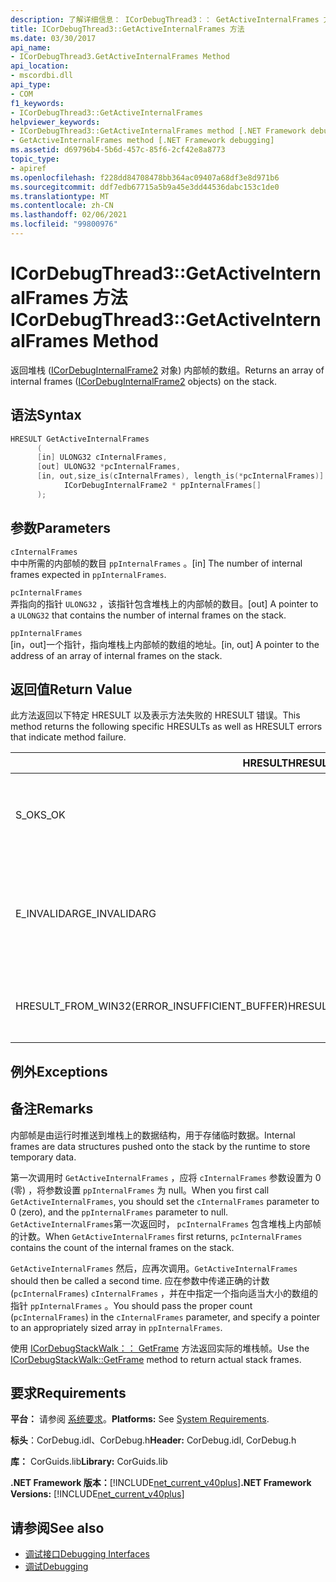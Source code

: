 ```yaml
---
description: 了解详细信息： ICorDebugThread3：： GetActiveInternalFrames 方法
title: ICorDebugThread3::GetActiveInternalFrames 方法
ms.date: 03/30/2017
api_name:
- ICorDebugThread3.GetActiveInternalFrames Method
api_location:
- mscordbi.dll
api_type:
- COM
f1_keywords:
- ICorDebugThread3::GetActiveInternalFrames
helpviewer_keywords:
- ICorDebugThread3::GetActiveInternalFrames method [.NET Framework debugging]
- GetActiveInternalFrames method [.NET Framework debugging]
ms.assetid: d69796b4-5b6d-457c-85f6-2cf42e8a8773
topic_type:
- apiref
ms.openlocfilehash: f228dd84708478bb364ac09407a68df3e8d971b6
ms.sourcegitcommit: ddf7edb67715a5b9a45e3dd44536dabc153c1de0
ms.translationtype: MT
ms.contentlocale: zh-CN
ms.lasthandoff: 02/06/2021
ms.locfileid: "99800976"
---
```

# <a name="icordebugthread3getactiveinternalframes-method"></a><span data-ttu-id="3b9d6-103">ICorDebugThread3::GetActiveInternalFrames 方法</span><span class="sxs-lookup"><span data-stu-id="3b9d6-103">ICorDebugThread3::GetActiveInternalFrames Method</span></span>

<span data-ttu-id="3b9d6-104">返回堆栈 ([ICorDebugInternalFrame2](icordebuginternalframe2-interface.md) 对象) 内部帧的数组。</span><span class="sxs-lookup"><span data-stu-id="3b9d6-104">Returns an array of internal frames ([ICorDebugInternalFrame2](icordebuginternalframe2-interface.md) objects) on the stack.</span></span>  
  
## <a name="syntax"></a><span data-ttu-id="3b9d6-105">语法</span><span class="sxs-lookup"><span data-stu-id="3b9d6-105">Syntax</span></span>  
  
```cpp
HRESULT GetActiveInternalFrames  
      (  
      [in] ULONG32 cInternalFrames,  
      [out] ULONG32 *pcInternalFrames,  
      [in, out,size_is(cInternalFrames), length_is(*pcInternalFrames)]  
            ICorDebugInternalFrame2 * ppInternalFrames[]  
      );  
```  
  
## <a name="parameters"></a><span data-ttu-id="3b9d6-106">参数</span><span class="sxs-lookup"><span data-stu-id="3b9d6-106">Parameters</span></span>  

 `cInternalFrames`  
 <span data-ttu-id="3b9d6-107">中中所需的内部帧的数目 `ppInternalFrames` 。</span><span class="sxs-lookup"><span data-stu-id="3b9d6-107">[in] The number of internal frames expected in `ppInternalFrames`.</span></span>  
  
 `pcInternalFrames`  
 <span data-ttu-id="3b9d6-108">弄指向的指针 `ULONG32` ，该指针包含堆栈上的内部帧的数目。</span><span class="sxs-lookup"><span data-stu-id="3b9d6-108">[out] A pointer to a `ULONG32` that contains the number of internal frames on the stack.</span></span>  
  
 `ppInternalFrames`  
 <span data-ttu-id="3b9d6-109">[in，out]一个指针，指向堆栈上内部帧的数组的地址。</span><span class="sxs-lookup"><span data-stu-id="3b9d6-109">[in, out] A pointer to the address of an array of internal frames on the stack.</span></span>  
  
## <a name="return-value"></a><span data-ttu-id="3b9d6-110">返回值</span><span class="sxs-lookup"><span data-stu-id="3b9d6-110">Return Value</span></span>  

 <span data-ttu-id="3b9d6-111">此方法返回以下特定 HRESULT 以及表示方法失败的 HRESULT 错误。</span><span class="sxs-lookup"><span data-stu-id="3b9d6-111">This method returns the following specific HRESULTs as well as HRESULT errors that indicate method failure.</span></span>  
  
|<span data-ttu-id="3b9d6-112">HRESULT</span><span class="sxs-lookup"><span data-stu-id="3b9d6-112">HRESULT</span></span>|<span data-ttu-id="3b9d6-113">说明</span><span class="sxs-lookup"><span data-stu-id="3b9d6-113">Description</span></span>|  
|-------------|-----------------|  
|<span data-ttu-id="3b9d6-114">S_OK</span><span class="sxs-lookup"><span data-stu-id="3b9d6-114">S_OK</span></span>|<span data-ttu-id="3b9d6-115">已成功创建 [ICorDebugInternalFrame2](icordebuginternalframe2-interface.md) 对象。</span><span class="sxs-lookup"><span data-stu-id="3b9d6-115">The [ICorDebugInternalFrame2](icordebuginternalframe2-interface.md) object was successfully created.</span></span>|  
|<span data-ttu-id="3b9d6-116">E_INVALIDARG</span><span class="sxs-lookup"><span data-stu-id="3b9d6-116">E_INVALIDARG</span></span>|<span data-ttu-id="3b9d6-117">`cInternalFrames` 不为零，并且 `ppInternalFrames` 为 `null` 或 `pcInternalFrames` 为 `null` 。</span><span class="sxs-lookup"><span data-stu-id="3b9d6-117">`cInternalFrames` is not zero and `ppInternalFrames` is `null`, or `pcInternalFrames` is `null`.</span></span>|  
|<span data-ttu-id="3b9d6-118">HRESULT_FROM_WIN32(ERROR_INSUFFICIENT_BUFFER)</span><span class="sxs-lookup"><span data-stu-id="3b9d6-118">HRESULT_FROM_WIN32(ERROR_INSUFFICIENT_BUFFER)</span></span>|<span data-ttu-id="3b9d6-119">`ppInternalFrames` 小于内部帧的计数。</span><span class="sxs-lookup"><span data-stu-id="3b9d6-119">`ppInternalFrames` is smaller than the count of internal frames.</span></span>|  
  
## <a name="exceptions"></a><span data-ttu-id="3b9d6-120">例外</span><span class="sxs-lookup"><span data-stu-id="3b9d6-120">Exceptions</span></span>  
  
## <a name="remarks"></a><span data-ttu-id="3b9d6-121">备注</span><span class="sxs-lookup"><span data-stu-id="3b9d6-121">Remarks</span></span>  

 <span data-ttu-id="3b9d6-122">内部帧是由运行时推送到堆栈上的数据结构，用于存储临时数据。</span><span class="sxs-lookup"><span data-stu-id="3b9d6-122">Internal frames are data structures pushed onto the stack by the runtime to store temporary data.</span></span>  
  
 <span data-ttu-id="3b9d6-123">第一次调用时 `GetActiveInternalFrames` ，应将 `cInternalFrames` 参数设置为 0 (零) ，将参数设置 `ppInternalFrames` 为 null。</span><span class="sxs-lookup"><span data-stu-id="3b9d6-123">When you first call `GetActiveInternalFrames`, you should set the `cInternalFrames` parameter to 0 (zero), and the `ppInternalFrames` parameter to null.</span></span> <span data-ttu-id="3b9d6-124">`GetActiveInternalFrames`第一次返回时， `pcInternalFrames` 包含堆栈上内部帧的计数。</span><span class="sxs-lookup"><span data-stu-id="3b9d6-124">When `GetActiveInternalFrames` first returns, `pcInternalFrames` contains the count of the internal frames on the stack.</span></span>  
  
 <span data-ttu-id="3b9d6-125">`GetActiveInternalFrames` 然后，应再次调用。</span><span class="sxs-lookup"><span data-stu-id="3b9d6-125">`GetActiveInternalFrames` should then be called a second time.</span></span> <span data-ttu-id="3b9d6-126">应在参数中传递正确的计数 (`pcInternalFrames`) `cInternalFrames` ，并在中指定一个指向适当大小的数组的指针 `ppInternalFrames` 。</span><span class="sxs-lookup"><span data-stu-id="3b9d6-126">You should pass the proper count (`pcInternalFrames`) in the `cInternalFrames` parameter, and specify a pointer to an appropriately sized array in `ppInternalFrames`.</span></span>  
  
 <span data-ttu-id="3b9d6-127">使用 [ICorDebugStackWalk：： GetFrame](icordebugthread3-getactiveinternalframes-method.md) 方法返回实际的堆栈帧。</span><span class="sxs-lookup"><span data-stu-id="3b9d6-127">Use the [ICorDebugStackWalk::GetFrame](icordebugthread3-getactiveinternalframes-method.md) method to return actual stack frames.</span></span>  
  
## <a name="requirements"></a><span data-ttu-id="3b9d6-128">要求</span><span class="sxs-lookup"><span data-stu-id="3b9d6-128">Requirements</span></span>  

 <span data-ttu-id="3b9d6-129">**平台：** 请参阅 [系统要求](../../get-started/system-requirements.md)。</span><span class="sxs-lookup"><span data-stu-id="3b9d6-129">**Platforms:** See [System Requirements](../../get-started/system-requirements.md).</span></span>  
  
 <span data-ttu-id="3b9d6-130">**标头**：CorDebug.idl、CorDebug.h</span><span class="sxs-lookup"><span data-stu-id="3b9d6-130">**Header:** CorDebug.idl, CorDebug.h</span></span>  
  
 <span data-ttu-id="3b9d6-131">**库：** CorGuids.lib</span><span class="sxs-lookup"><span data-stu-id="3b9d6-131">**Library:** CorGuids.lib</span></span>  
  
 <span data-ttu-id="3b9d6-132">**.NET Framework 版本：**[!INCLUDE[net_current_v40plus](../../../../includes/net-current-v40plus-md.md)]</span><span class="sxs-lookup"><span data-stu-id="3b9d6-132">**.NET Framework Versions:** [!INCLUDE[net_current_v40plus](../../../../includes/net-current-v40plus-md.md)]</span></span>  
  
## <a name="see-also"></a><span data-ttu-id="3b9d6-133">请参阅</span><span class="sxs-lookup"><span data-stu-id="3b9d6-133">See also</span></span>

- [<span data-ttu-id="3b9d6-134">调试接口</span><span class="sxs-lookup"><span data-stu-id="3b9d6-134">Debugging Interfaces</span></span>](debugging-interfaces.md)
- [<span data-ttu-id="3b9d6-135">调试</span><span class="sxs-lookup"><span data-stu-id="3b9d6-135">Debugging</span></span>](index.md)
